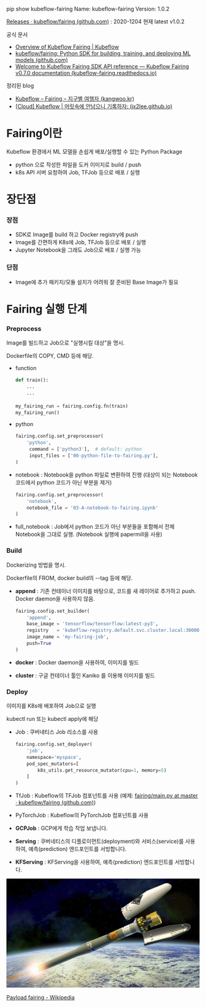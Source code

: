 

pip show kubeflow-fairing
Name: kubeflow-fairing
Version: 1.0.2

[Releases · kubeflow/fairing (github.com)](https://github.com/kubeflow/fairing/releases) : 2020-1204 현재 latest v1.0.2





공식 문서

- [Overview of Kubeflow Fairing | Kubeflow](https://www.kubeflow.org/docs/components/fairing/fairing-overview/)
- [kubeflow/fairing: Python SDK for building, training, and deploying ML models (github.com)](https://github.com/kubeflow/fairing)
- [Welcome to Kubeflow Fairing SDK API reference — Kubeflow Fairing v0.7.0 documentation (kubeflow-fairing.readthedocs.io)](https://kubeflow-fairing.readthedocs.io/en/latest/index.html)

정리된 blog

- [Kubeflow – Fairing – 지구별 여행자 (kangwoo.kr)](https://www.kangwoo.kr/2020/03/14/kubeflow-fairing/)
- [[Cloud\] Kubeflow | 머릿속에 안남으니 기록하자: (jx2lee.github.io)](https://jx2lee.github.io/cloud-kubeflow_fairing/)



# Fairing이란

Kubeflow 환경에서 ML 모델을 손쉽게 배포/실행할 수 있는 Python Package

- python 으로 작성한 파일을 도커 이미지로 build / push
- k8s API 서버 요청하여  Job, TFJob 등으로 배포 / 실행

# 장단점

### 장점

- SDK로 Image를 build 하고 Docker registry에 push
- Image를 간편하게 K8s에 Job, TFJob 등으로 배포 / 실행
- Jupyter Notebook을 그래도 Job으로 배포 / 실행 가능

### 단점

- Image에 추가 패키지/모듈 설치가 어려워 잘 준비된 Base Image가 필요

# Fairing 실행 단계

### Preprocess

Image를 빌드하고 Job으로 "실행시킬 대상"을 명시.

Dockerfile의 COPY, CMD 등에 해당.

- function 

  ``` python
  def train():
      ...
      ...
      
  my_fairing_run = fairing.config.fn(train)
  my_fairing_run()
  ```

- python

  ```python
  fairing.config.set_preprocessor(
      'python', 
       command = ['python3'],  # default: python
       input_files = ['00-python-file-to-fairing.py'],     
  )
  ```

- notebook : Notebook을 python 파일로 변환하여 진행  (대상이 되는 Notebook 코드에서 python 코드가 아닌 부분을 제거)

  ```python
  fairing.config.set_preprocessor(
      'notebook', 
      notebook_file = '03-A-notebook-to-fairing.ipynb'
  )
  ```

- full_notebook : Job에서 python 코드가 아닌 부분들을 포함해서 전체 Notebook을 그대로 실행. (Notebook 실행에 papermill을 사용)

### Build

Dockerizing 방법을 명시.

Dockerfile의 FROM, docker build의 --tag 등에 해당.

- **append** : 기존 컨테이너 이미지를 바탕으로, 코드를 새 레이어로 추가하고 push. Docker daemon을 사용하지 않음.

  ```python
  fairing.config.set_builder(
      'append',
      base_image = 'tensorflow/tensorflow:latest-py3',
      registry   = 'kubeflow-registry.default.svc.cluster.local:30000',
      image_name = 'my-fairing-job', 
      push=True
  )
  ```

- **docker** : Docker daemon을 사용하여, 이미지를 빌드

- **cluster** : 구글 컨테이너 툴인 Kaniko 를 이용해 이미지를 빌드

### Deploy

이미지를 K8s에 배포하여 Job으로 실행

kubectl run 또는 kubectl apply에 해당

- Job : 쿠버네티스 Job 리소스를 사용

  ```python
  fairing.config.set_deployer(
      'job',
      namespace='myspace',
      pod_spec_mutators=[
          k8s_utils.get_resource_mutator(cpu=1, memory=5)
      ]
  )
  ```

- TfJob : Kubeflow의 TFJob 컴포넌트를 사용 (예제: [fairing/main.py at master · kubeflow/fairing (github.com)](https://github.com/kubeflow/fairing/blob/master/examples/distributed-training/main.py))

- PyTorchJob : Kubeflow의 PyTorchJob 컴포넌트를 사용

- **GCPJob** : GCP에게 학습 작업 보냅니다.

- **Serving** : 쿠버네티스의 디플로이먼트(deployment)와 서비스(service)를 사용하여, 예측(prediction) 엔드포인트를 서빙합니다.

- **KFServing** : KFServing을 사용하여, 예측(prediction) 엔드포인트를 서빙합니다.



![ESA - Mission control ready for Gaia launch](../images/03-Fairing/Gaia_launch_pillars.jpg)

[Payload fairing - Wikipedia](https://en.wikipedia.org/wiki/Payload_fairing)